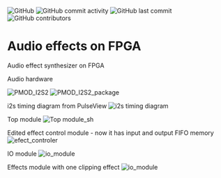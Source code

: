 ![GitHub](https://img.shields.io/github/license/clockfix/audio_effects_FPGA?style=plastic) 
![GitHub commit activity](https://img.shields.io/github/commit-activity/m/clockfix/audio_effects_FPGA?style=plastic)
![GitHub last commit](https://img.shields.io/github/last-commit/clockfix/audio_effects_FPGA?style=plastic)
![GitHub contributors](https://img.shields.io/github/contributors/clockfix/audio_effects_FPGA?style=plastic)
# Audio effects on FPGA

Audio effect synthesizer on FPGA

Audio hardware

![PMOD_I2S2](https://euborw.bl.files.1drv.com/y4mwscr7u3Q0WJKuOjfrLSFswmMhJFcQz_qvUDQmWPsWANUPPx3s-RrdHahplWN4MPxWtFJAZCzZokzS9oG3hJRHTa8-hztUF-5ix6DoEZ3FbW79HuWuWykaC6-vPQCz_jN-qtZzENmEM_CL7x6Fu-V3fVBwSbUUZ1B4FpyTJbHc2y09jmmIoznP9JKdHkloQC22fRvzkGEwn-uEL7m5GIYtg/pmod_i2s2.jpg) ![PMOD_I2S2_package](https://jhuenw.bl.files.1drv.com/y4mh-JRwzfInJGsB7npvB02QFP4E8O0fYseJrh7mCKZPhDtrRKAkyIU4vrSgIPZ57SPrRugP-CoS5pu-_W9fq1E2gV9SOYeyPc2In_a5uqQzCtwXbUYRvOQnHEt-zomphOLXn2Uw7RpaKbKLNvgQfF-pJNqbiX5LAaW5zODYNF66IESQ3uHqDSOCEtjt620oITZFzO71EyDkpSPB3bvZ61J6Q/pmod_i2s2_package.png)

i2s timing diagram from PulseView
![i2s timing diagram](https://jxuqnw.ch.files.1drv.com/y4m-dZeGZ7098LnxNfhcXYLc_boX5bUNKolrZoOikvJ15bhmx83OEfjXsL0DOx4bJQwo9Nj8JhPdbH3-p2_NsPtkQLQMjqqvHQD1aoTLU4iCGlzmuDkeRaJ4hOWEjlSxfPTpLuJmFxd3Co8m7PUNAHw-lSomMgNqrO4Sw_8E4K-vfiS2ijUOfIdlW4VUDLv0Dku1zcMel3jQGcMSIH0GiQyRA/i2s-loopback.png?psid=1)

Top module
![Top module_sh](https://sqtelw.ch.files.1drv.com/y4mxBDwlvgiYYZpsOjIUey0ctL7StvY-ymQdAxhs5_GToLB8sdDlbh9qd3IBUiguuYbraYpqDg2BVUclm8n7UIdIcLIz0468d-e_VIgsLgY13Z839dn2THBu_PKbq3MLZOmwJNjH0Jz8qq0SNr2UjZkyJjSmdmESf44Qv5DrNMVEhvl6jLvw0FxN23E7dme2MloArlCMLJ9PznU9qzNhD2RLw/top-audio-effects.png?psid=1)

Edited effect control module - now it has input and output FIFO memory
![efect_controler](https://pgow6w.ch.files.1drv.com/y4mG--fP9LI78p-SQYukYLlqkbHOkXCmfO6cLVgHcND0Z5G7J7-75dlO2Yva33k0KdAt6DBWdQDT_TH_6L_pjNxXHaczVTaUecui2-qpfOD4EW0GP8TtewGPuC7wsESNzd0Nsl4QSDfLzFV8uZZWeq2_VTadlnqPmQRSfs9115fiK8yLqdl17fzZZ4Q0LuhbOlbFV0aOpUqC0zBi6_FxK_xtw/efect_controler.png?psid=1)

IO module
![io_module](https://b6w9pw.ch.files.1drv.com/y4mgPXnMZOMUJWVUBhbHNP217wE84t29_bt9uDZ7lbozZTPFiq3Ncan_uSvk7YjRzmkIPma5t_dcwxAvLgd8ZV5n1GBIzJ5cCEiS1gCR0y7y4x5brYBBRXjJh5VXI0ITpQRCvlggTSzNZE4b7Ux8hvzoxa586RGty8d-a1eblClQE3GD4QAiPMV0CrT-ROt7axdN_ArKMn0HKHCYomtW3Gu4A/io_module.png?psid=4)

Effects module with one clipping effect
![io_module](https://py4mqq.ch.files.1drv.com/y4m3dgfUf1rxceMtUYiJ-Y9GBDS-E2vBBSFrZIh3-UEhRQifIn5Lq2OAAWUWKqsSTMDNNwTtkgEVy9ThtV3UNbjI1OdDDeFvC1tHPhXdbbpdPpasInNJgWDzTLhCE88uy48NYx_IRecy4zoXUrYg9_SaEWggmjloEwWd4KuSFBtSyopP0pHQ07nnUMuo4OyEhdZOfptzF-PS-J2ufYQSEVheg/effect_module.png?psid=1)
